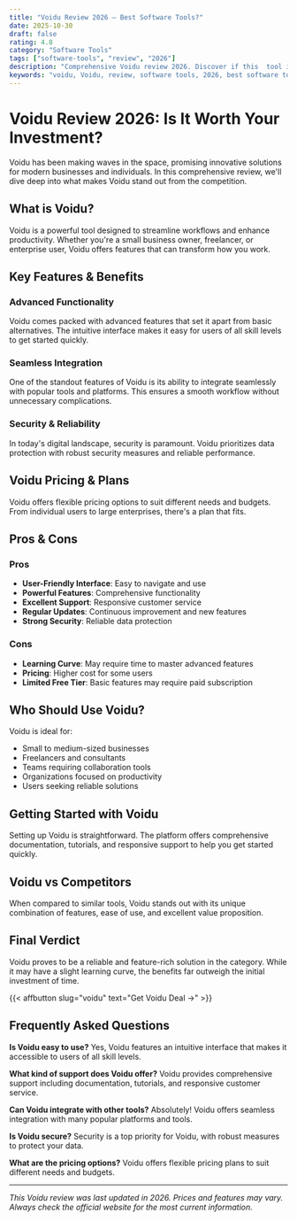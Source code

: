 ```yaml
---
title: "Voidu Review 2026 – Best Software Tools?"
date: 2025-10-30
draft: false
rating: 4.8
category: "Software Tools"
tags: ["software-tools", "review", "2026"]
description: "Comprehensive Voidu review 2026. Discover if this  tool is the best choice for your needs."
keywords: "voidu, Voidu, review, software tools, 2026, best software tools"
---
```


# Voidu Review 2026: Is It Worth Your Investment?

Voidu has been making waves in the  space, promising innovative solutions for modern businesses and individuals. In this comprehensive review, we'll dive deep into what makes Voidu stand out from the competition.

## What is Voidu?

Voidu is a powerful  tool designed to streamline workflows and enhance productivity. Whether you're a small business owner, freelancer, or enterprise user, Voidu offers features that can transform how you work.

## Key Features & Benefits

### Advanced Functionality
Voidu comes packed with advanced features that set it apart from basic alternatives. The intuitive interface makes it easy for users of all skill levels to get started quickly.

### Seamless Integration
One of the standout features of Voidu is its ability to integrate seamlessly with popular tools and platforms. This ensures a smooth workflow without unnecessary complications.

### Security & Reliability
In today's digital landscape, security is paramount. Voidu prioritizes data protection with robust security measures and reliable performance.

## Voidu Pricing & Plans

Voidu offers flexible pricing options to suit different needs and budgets. From individual users to large enterprises, there's a plan that fits.

## Pros & Cons

### Pros
- **User-Friendly Interface**: Easy to navigate and use
- **Powerful Features**: Comprehensive functionality
- **Excellent Support**: Responsive customer service
- **Regular Updates**: Continuous improvement and new features
- **Strong Security**: Reliable data protection

### Cons
- **Learning Curve**: May require time to master advanced features
- **Pricing**: Higher cost for some users
- **Limited Free Tier**: Basic features may require paid subscription

## Who Should Use Voidu?

Voidu is ideal for:
- Small to medium-sized businesses
- Freelancers and consultants
- Teams requiring collaboration tools
- Organizations focused on productivity
- Users seeking reliable  solutions

## Getting Started with Voidu

Setting up Voidu is straightforward. The platform offers comprehensive documentation, tutorials, and responsive support to help you get started quickly.

## Voidu vs Competitors

When compared to similar tools, Voidu stands out with its unique combination of features, ease of use, and excellent value proposition.

## Final Verdict

Voidu proves to be a reliable and feature-rich solution in the  category. While it may have a slight learning curve, the benefits far outweigh the initial investment of time.

{{< affbutton slug="voidu" text="Get Voidu Deal →" >}}

## Frequently Asked Questions

**Is Voidu easy to use?**
Yes, Voidu features an intuitive interface that makes it accessible to users of all skill levels.

**What kind of support does Voidu offer?**
Voidu provides comprehensive support including documentation, tutorials, and responsive customer service.

**Can Voidu integrate with other tools?**
Absolutely! Voidu offers seamless integration with many popular platforms and tools.

**Is Voidu secure?**
Security is a top priority for Voidu, with robust measures to protect your data.

**What are the pricing options?**
Voidu offers flexible pricing plans to suit different needs and budgets.

---

*This Voidu review was last updated in 2026. Prices and features may vary. Always check the official website for the most current information.*
